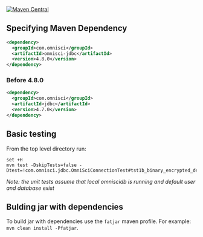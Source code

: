 [![Maven Central](https://maven-badges.herokuapp.com/maven-central/com.omnisci/omnisci-jdbc/badge.svg)](https://maven-badges.herokuapp.com/maven-central/com.omnisci/omnisci-jdbc)

## Specifying Maven Dependency

```xml
<dependency>
  <groupId>com.omnisci</groupId>
  <artifactId>omnisci-jdbc</artifactId>
  <version>4.8.0</version>
</dependency>
```

### Before 4.8.0

```xml
<dependency>
  <groupId>com.omnisci</groupId>
  <artifactId>jdbc</artifactId>
  <version>4.7.0</version>
</dependency>
```

## Basic testing
From the top level directory run:
```shell
set +H
mvn test -DskipTests=false -Dtest=!com.omnisci.jdbc.OmniSciConnectionTest#tst1b_binary_encrypted_default+tst1c_binary_encrypted_supplied_truststore_pkiauth_valid+tst1e_binary_encrypted_supplied_truststore_pkiauth_invalid+tst3a_https_encrypted_without_server_validation_default_truststore+tst3b_https_encrypted_without_server_validation_supplied_truststore+tst3c_https_encrypted_server_validation_default_truststore+tst3d_https_encrypted_with_server_validation_supplied_truststore+tst3e_https_insecure_encrypted_supplied_truststore_pkiauth_valid+tst4_https_encrypted_with_server_validation+tst5_properties_connection
```
*Note: the unit tests assume that local omniscidb is running and default user and database exist*

## Bulding jar with dependencies
To build jar with dependencies use the `fatjar` maven profile. For example: `mvn clean install -Pfatjar`.
